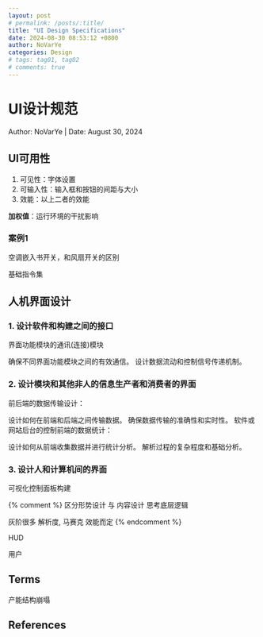 ```yaml
---
layout: post
# permalink: /posts/:title/
title: "UI Design Specifications"
date: 2024-08-30 08:53:12 +0800
author: NoVarYe
categories: Design
# tags: tag01, tag02
# comments: true
---
```


# UI设计规范

Author: NoVarYe | Date: August 30, 2024

## UI可用性

1. 可见性：字体设置
2. 可输入性：输入框和按钮的间距与大小
3. 效能：以上二者的效能

**加权值**：运行环境的干扰影响

<!--more-->

### 案例1

空调嵌入书开关，和风扇开关的区别

基础指令集

## 人机界面设计

### 1. 设计软件和构建之间的接口

界面功能模块的通讯(连接)模块

确保不同界面功能模块之间的有效通信。
设计数据流动和控制信号传递机制。

### 2. 设计模块和其他非人的信息生产者和消费者的界面

前后端的数据传输设计：

设计如何在前端和后端之间传输数据。
确保数据传输的准确性和实时性。
软件或网站后台的控制前端的数据统计：

设计如何从前端收集数据并进行统计分析。
解析过程的复杂程度和基础分析。

### 3. 设计人和计算机间的界面

可视化控制面板构建

{% comment %}
区分形势设计 与 内容设计 
思考底层逻辑

灰阶很多
解析度, 马赛克
效能而定
{% endcomment %}

HUD

用户

## Terms

产能结构崩塌

## References
